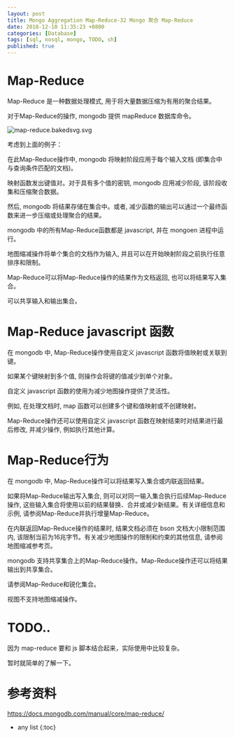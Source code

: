 ```yaml
---
layout: post
title: Mongo Aggregation Map-Reduce-32 Mongo 聚合 Map-Reduce
date: 2018-12-10 11:35:23 +0800
categories: [Database]
tags: [sql, nosql, mongo, TODO, sh]
published: true
---
```


# Map-Reduce

Map-Reduce 是一种数据处理模式, 用于将大量数据压缩为有用的聚合结果。

对于Map-Reduce的操作, mongodb 提供 mapReduce 数据库命令。

![map-reduce.bakedsvg.svg](https://docs.mongodb.com/manual/_images/map-reduce.bakedsvg.svg)

考虑到上面的例子：

在此Map-Reduce操作中, mongodb 将映射阶段应用于每个输入文档 (即集合中与查询条件匹配的文档)。

映射函数发出键值对。对于具有多个值的密钥, mongodb 应用减少阶段, 该阶段收集和压缩聚合数据。

然后, mongodb 将结果存储在集合中。或者, 减少函数的输出可以通过一个最终函数来进一步压缩或处理聚合的结果。

mongodb 中的所有Map-Reduce函数都是 javascript, 并在 mongoen 进程中运行。

地图缩减操作将单个集合的文档作为输入, 并且可以在开始映射阶段之前执行任意排序和限制。

Map-Reduce可以将Map-Reduce操作的结果作为文档返回, 也可以将结果写入集合。

可以共享输入和输出集合。

# Map-Reduce javascript 函数

在 mongodb 中, Map-Reduce操作使用自定义 javascript 函数将值映射或关联到键。

如果某个键映射到多个值, 则操作会将键的值减少到单个对象。

自定义 javascript 函数的使用为减少地图操作提供了灵活性。

例如, 在处理文档时, map 函数可以创建多个键和值映射或不创建映射。

Map-Reduce操作还可以使用自定义 javascript 函数在映射结束时对结果进行最后修改, 并减少操作, 例如执行其他计算。

# Map-Reduce行为

在 mongodb 中, Map-Reduce操作可以将结果写入集合或内联返回结果。

如果将Map-Reduce输出写入集合, 则可以对同一输入集合执行后续Map-Reduce操作, 这些输入集合将使用以前的结果替换、合并或减少新结果。有关详细信息和示例, 请参阅Map-Reduce并执行增量Map-Reduce。

在内联返回Map-Reduce操作的结果时, 结果文档必须在 bson 文档大小限制范围内, 该限制当前为16兆字节。有关减少地图操作的限制和约束的其他信息, 请参阅地图缩减参考页。

mongodb 支持共享集合上的Map-Reduce操作。Map-Reduce操作还可以将结果输出到共享集合。

请参阅Map-Reduce和锐化集合。

视图不支持地图缩减操作。


# TODO..

因为 map-reduce 要和 js 脚本结合起来，实际使用中比较复杂。

暂时就简单的了解一下。

# 参考资料

https://docs.mongodb.com/manual/core/map-reduce/

* any list
{:toc}